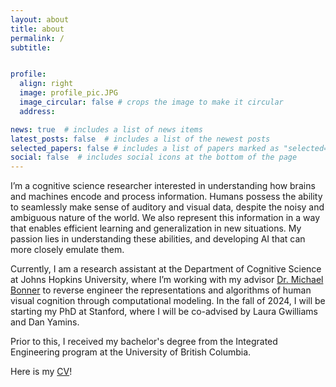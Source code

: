 ```yaml
---
layout: about
title: about
permalink: /
subtitle: 


profile:
  align: right
  image: profile_pic.JPG
  image_circular: false # crops the image to make it circular
  address: 

news: true  # includes a list of news items
latest_posts: false  # includes a list of the newest posts
selected_papers: false # includes a list of papers marked as "selected={true}"
social: false  # includes social icons at the bottom of the page
---
```



I’m a cognitive science researcher interested in understanding how brains and machines encode and process information. Humans possess the ability to seamlessly make sense of auditory and visual data, despite the noisy and ambiguous nature of the world. We also represent this information in a way that enables efficient learning and generalization in new situations. My passion lies in understanding these abilities, and developing AI that can more closely emulate them.

Currently, I am a research assistant at the Department of Cognitive Science at Johns Hopkins University, where I’m working with my advisor <a href="https://cogsci.jhu.edu/directory/michael-bonner/">Dr. Michael Bonner</a> to reverse engineer the representations and algorithms of human visual cognition through computational modeling. In the fall of 2024, I will be starting my PhD at Stanford, where I will be co-advised by Laura Gwilliams and Dan Yamins. 

Prior to this, I received my bachelor's degree from the Integrated Engineering program at the University of British Columbia.

Here is my <a href="https://akazemian.github.io/research/CV.pdf">CV</a>!






